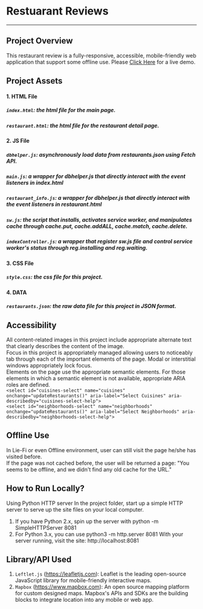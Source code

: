 # Restuarant Reviews
---
## Project Overview
This restaurant review is a fully-responsive, accessible, mobile-friendly web application that support some offline use. Please [Click Here](https://shijingl.github.io/Restaurant_Review/) for a live demo. 

## Project Assets
#### 1. HTML File
##### `index.html`: the html file for the main page. 
##### `restaurant.html`: the html file for the restaurant detail page.

#### 2. JS File 
##### `dbhelper.js`: asynchronously load data from restaurants.json using Fetch API. </br>
##### `main.js`: a wrapper for dbhelper.js that directly interact with the event listeners in index.html 
##### `restaurant_info.js`: a wrapper for dbhelper.js that directly interact with the event listeners in restaurant.html
##### `sw.js`: the script that installs, activates service worker, and manipulates cache through cache.put, cache.addALL, cache.match, cache.delete. 
##### `indexController.js`: a wrapper that register sw.js file and control service worker's status through reg.installing and reg.waiting. 

#### 3. CSS File
##### `style.css`: the css file for this project. 

#### 4. DATA
##### `restaurants.json`: the raw data file for this project in JSON format.  

## Accessibility
All content-related images in this project include appropriate alternate text that clearly describes the content of the image. </br>
Focus in this project is appropriately managed allowing users to noticeably tab through each of the important elements of the page. Modal or interstitial windows appropriately lock focus. </br>
Elements on the page use the appropriate semantic elements. For those elements in which a semantic element is not available, appropriate ARIA roles are defined. </br>
`<select id="cuisines-select" name="cuisines" onchange="updateRestaurants()" aria-label="Select Cuisines" aria-describedby="cuisines-select-help">` </br>
`<select id="neighborhoods-select" name="neighborhoods" onchange="updateRestaurants()" aria-label="Select Neighborhoods" aria-describedby="neighborhoods-select-help">` </br>

## Offline Use
In Lie-Fi or even Offline environment, user can still visit the page he/she has visited before. </br>
If the page was not cached before, the user will be returned a page: "You seems to be offline, and we didn't find any old cache for the URL."

## How to Run Locally?
Using Python HTTP server In the project folder, start up a simple HTTP server to serve up the site files on your local computer.
1. If you have Python 2.x, spin up the server with python -m SimpleHTTPServer 8081
2. For Python 3.x, you can use python3 -m http.server 8081
With your server running, visit the site: http://localhost:8081

## Library/API Used
1. `Leftlet.js` (https://leafletjs.com): Leaflet is the leading open-source JavaScript library for mobile-friendly interactive maps. 
2. `Mapbox` (https://www.mapbox.com): An open source mapping platform for custom designed maps. Mapbox's APIs and SDKs are the building blocks to integrate location into any mobile or web app.
